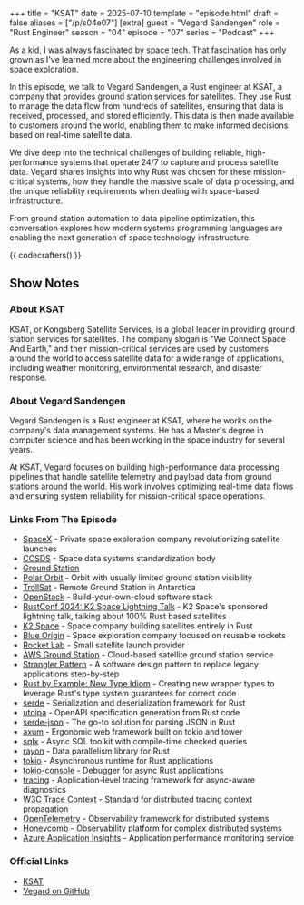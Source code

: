 +++
title = "KSAT"
date = 2025-07-10
template = "episode.html"
draft = false
aliases = ["/p/s04e07"]
[extra]
guest = "Vegard Sandengen"
role = "Rust Engineer"
season = "04"
episode = "07"
series = "Podcast"
+++

As a kid, I was always fascinated by space tech.
That fascination has only grown as I've learned more about the engineering challenges involved in space exploration.

In this episode, we talk to Vegard Sandengen, a Rust engineer at KSAT, a company that provides ground station services for satellites.
They use Rust to manage the data flow from hundreds of satellites, ensuring that data is received, processed, and stored efficiently.
This data is then made available to customers around the world, enabling them to make informed decisions based on real-time satellite data.

We dive deep into the technical challenges of building reliable, high-performance systems that operate 24/7 to capture and process satellite data.
Vegard shares insights into why Rust was chosen for these mission-critical systems, how they handle the massive scale of data processing,
and the unique reliability requirements when dealing with space-based infrastructure.

From ground station automation to data pipeline optimization, this conversation explores how modern systems programming languages
are enabling the next generation of space technology infrastructure.

{{ codecrafters() }}

## Show Notes

### About KSAT 

KSAT, or Kongsberg Satellite Services, is a global leader in providing ground station services for satellites.
The company slogan is "We Connect Space And Earth," and their mission-critical services are used by customers around the world to access satellite data
for a wide range of applications, including weather monitoring, environmental research, and disaster response.

### About Vegard Sandengen 

Vegard Sandengen is a Rust engineer at KSAT, where he works on the company's data management systems.
He has a Master's degree in computer science and has been working in the space industry for several years.

At KSAT, Vegard focuses on building high-performance data processing pipelines that handle satellite telemetry and payload data
from ground stations around the world. His work involves optimizing real-time data flows and ensuring system reliability
for mission-critical space operations.

### Links From The Episode

- [SpaceX](https://www.spacex.com/) - Private space exploration company revolutionizing satellite launches
- [CCSDS](https://ccsds.org/) - Space data systems standardization body
- [Ground Station](https://en.wikipedia.org/wiki/Ground_station)
- [Polar Orbit](https://en.wikipedia.org/wiki/Polar_orbit) - Orbit with usually limited ground station visibility
- [TrollSat](https://en.wikipedia.org/wiki/Troll_Satellite_Station) - Remote Ground Station in Antarctica
- [OpenStack](https://www.openstack.org/) - Build-your-own-cloud software stack
- [RustConf 2024: K2 Space Lightning Talk](https://youtu.be/rME_t6Jn_Kw?list=PL2b0df3jKKiTWZeF7cip6ZUsaVXxWioRi&t=736) - K2 Space's sponsored lightning talk, talking about 100% Rust based satellites
- [K2 Space](https://www.k2space.com/) - Space company building satellites entirely in Rust
- [Blue Origin](https://www.blueorigin.com/) - Space exploration company focused on reusable rockets
- [Rocket Lab](https://www.rocketlabusa.com/) - Small satellite launch provider
- [AWS Ground Station](https://aws.amazon.com/ground-station/) - Cloud-based satellite ground station service
- [Strangler Pattern](https://en.wikipedia.org/wiki/Strangler_fig_pattern) - A software design pattern to replace legacy applications step-by-step
- [Rust by Example: New Type Idiom](https://doc.rust-lang.org/rust-by-example/generics/new_types.html) - Creating new wrapper types to leverage Rust's type system guarantees for correct code
- [serde](https://serde.rs/) - Serialization and deserialization framework for Rust
- [utoipa](https://github.com/juhaku/utoipa) - OpenAPI specification generation from Rust code
- [serde-json](https://github.com/serde-rs/json) - The go-to solution for parsing JSON in Rust
- [axum](https://github.com/tokio-rs/axum) - Ergonomic web framework built on tokio and tower
- [sqlx](https://github.com/launchbadge/sqlx) - Async SQL toolkit with compile-time checked queries
- [rayon](https://github.com/rayon-rs/rayon) - Data parallelism library for Rust
- [tokio](https://tokio.rs/) - Asynchronous runtime for Rust applications
- [tokio-console](https://github.com/tokio-rs/console) - Debugger for async Rust applications
- [tracing](https://tracing.rs/) - Application-level tracing framework for async-aware diagnostics
- [W3C Trace Context](https://www.w3.org/TR/trace-context/) - Standard for distributed tracing context propagation
- [OpenTelemetry](https://opentelemetry.io/) - Observability framework for distributed systems
- [Honeycomb](https://www.honeycomb.io/) - Observability platform for complex distributed systems
- [Azure Application Insights](https://learn.microsoft.com/en-us/azure/azure-monitor/app/app-insights-overview) - Application performance monitoring service

### Official Links

- [KSAT](https://www.ksat.no/)
- [Vegard on GitHub](https://github.com/veeg)
